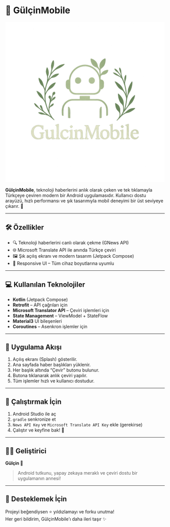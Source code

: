# 🤖 GülçinMobile

![Logo](app/src/main/res/drawable/gulcin_logo.png)

**GülçinMobile**, teknoloji haberlerini anlık olarak çeken ve tek tıklamayla Türkçeye çeviren modern bir Android uygulamasıdır. Kullanıcı dostu arayüzü, hızlı performansı ve şık tasarımıyla mobil deneyimi bir üst seviyeye çıkarır. 🚀

---

## 🛠 Özellikler

- 🔍 Teknoloji haberlerini canlı olarak çekme (GNews API)
- 🌐 Microsoft Translate API ile anında Türkçe çeviri
- 🖼 Şık açılış ekranı ve modern tasarım (Jetpack Compose)
- 📱 Responsive UI – Tüm cihaz boyutlarına uyumlu

---

## 💻 Kullanılan Teknolojiler

- **Kotlin** (Jetpack Compose)
- **Retrofit** – API çağrıları için
- **Microsoft Translator API** – Çeviri işlemleri için
- **State Management** – ViewModel + StateFlow
- **Material3** UI bileşenleri
- **Coroutines** – Asenkron işlemler için

---

## 🚀 Uygulama Akışı

1. Açılış ekranı (Splash) gösterilir.
2. Ana sayfada haber başlıkları yüklenir.
3. Her başlık altında “Çevir” butonu bulunur.
4. Butona tıklanarak anlık çeviri yapılır.
5. Tüm işlemler hızlı ve kullanıcı dostudur.

---


## 🧪 Çalıştırmak İçin

1. Android Studio ile aç
2. `gradle` senkronize et
3. `News API Key` ve `Microsoft Translate API Key` ekle (gerekirse)
4. Çalıştır ve keyfine bak! 🎉

---

## 👩‍💻 Geliştirici

**Gülçin 🌸**  
> Android tutkunu, yapay zekaya meraklı ve çeviri dostu bir uygulamanın annesi!

---

## 🌟 Desteklemek İçin

Projeyi beğendiysen ⭐ yıldızlamayı ve forku unutma!  
Her geri bildirim, GülçinMobile'ı daha ileri taşır ✨

